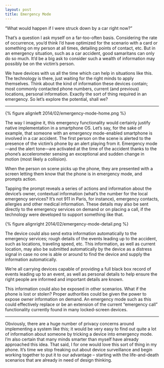 ```yaml
---
layout: post
title: Emergency Mode
---
```


“What would happen if I were struck down by a car right now?”

That’s a question I ask myself on a far-too-often basis. Considering the rate of occurrence, you’d think I’d have optimized for the scenario with a card or something on my person at all times, detailing points of contact, etc. But in an emergency situation, such as a car accident, good samaritans can only do so much. It’d be a big ask to consider such a wealth of information may possibly be on the victim’s person.

We have devices with us all the time which can help in situations like this. The technology is there, just waiting for the right minds to apply themselves. Think about the kind of information these devices contain; most commonly contacted phone numbers, current (and previous) locations, personal information. Exactly the sort of thing required in an emergency. So let’s explore the potential, shall we?

* * *

{% figure alignleft 2014/02/emergency-mode-home.png %}

The way I imagine it, this emergency functionality would certainly justify native implementation in a smartphone OS. Let’s say, for the sake of example, that someone with an emergency mode-enabled smartphone is involved in a car accident. The first person on the scene is alerted to the presence of the victim’s phone by an alert playing from it. Emergency mode—and the alert tone—are activated at the time of the accident thanks to the phone’s accelerometer sensing an exceptional and sudden change in motion (most likely a collision).

When the person on scene picks up the phone, they are presented with a screen letting them know that the phone is in emergency mode, and prompts action.

Tapping the prompt reveals a series of actions and information about the device’s owner, contextual information (what’s the number for the local emergency services? It’s not 911 in Paris, for instance), emergency contacts, allergies and other medical information. These details may also be sent directly to the emergency services on demand or on placing a call, if the technology were developed to support something like that.

{% figure alignright 2014/02/emergency-mode-detail.png %}

The device could also send extra information automatically to the emergency services; rough details of the events leading up to the accident, such as locations, traveling speed, etc. This information, as well as current location, may also be submitted automatically by the device as a distress signal in case no one is able or around to find the device and supply the information automatically.

We’re all carrying devices capable of providing a full black box record of events leading up to an event, as well as personal details to help ensure the right people are informed and important details are known.

This information could also be exposed in other scenarios. What if the phone is lost or stolen? Proper authorities could be given the power to expose owner information on demand. An emergency mode such as this could effectively replace or be an extension of the current “emergency call” functionality currently found in many locked-screen devices.

* * *

Obviously, there are a huge number of privacy concerns around implementing a system like this; it would be very easy to find out quite a lot of information about someone by tricking a device into emergency mode. I’m also certain that many minds smarter than myself have already approached this idea. That said, I for one would love this sort of thing in my phone. It’s time we stop freaking out about device surveillance and begin working together to put it to our advantage – starting with the life-and-death scenarios that are already in need of design thinking.
